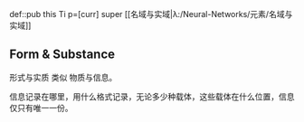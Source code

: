 def::pub this Ti p=[curr] super [[名域与实域|λ:/Neural-Networks/元素/名域与实域]]


## Form & Substance

形式与实质 类似 物质与信息。

信息记录在哪里，用什么格式记录，无论多少种载体，这些载体在什么位置，信息仅只有唯一一份。